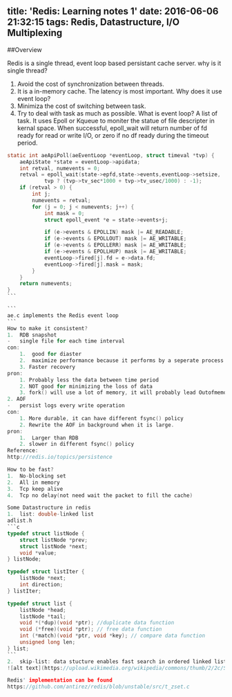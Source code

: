 title: 'Redis: Learning notes 1'
date: 2016-06-06 21:32:15
tags: Redis, Datastructure, I/O Multiplexing
---
##Overview

Redis is a single thread, event loop based persistant cache server. 
why is it single thread? 
1. Avoid the cost of synchronization between threads.
2. It is a in-memory cache. The latency is most important.
Why does it use event loop?
1. Minimiza the cost of switching between task.
2. Try to deal with task as much as possible.
What is event loop?
A list of task. It uses Epoll or Kqueue to moniter the statue of file descripter in kernal space. When successful, epoll_wait will return number of fd ready for read or write I/O, or zero if no df ready during the timeout period.

````c
static int aeApiPoll(aeEventLoop *eventLoop, struct timeval *tvp) {
    aeApiState *state = eventLoop->apidata;
    int retval, numevents = 0;
    retval = epoll_wait(state->epfd,state->events,eventLoop->setsize,
            tvp ? (tvp->tv_sec*1000 + tvp->tv_usec/1000) : -1);
    if (retval > 0) {
        int j;
        numevents = retval;
        for (j = 0; j < numevents; j++) {
            int mask = 0;
            struct epoll_event *e = state->events+j;

            if (e->events & EPOLLIN) mask |= AE_READABLE;
            if (e->events & EPOLLOUT) mask |= AE_WRITABLE;
            if (e->events & EPOLLERR) mask |= AE_WRITABLE;
            if (e->events & EPOLLHUP) mask |= AE_WRITABLE;
            eventLoop->fired[j].fd = e->data.fd;
            eventLoop->fired[j].mask = mask;
        }
    }
    return numevents;
}
```

```
ae.c implements the Redis event loop
```
How to make it consistent? 
1.	RDB snapshot
-	single file for each time interval
con: 
	1.	good for diaster
	2.	maximize performance because it performs by a seperate process. 
	3. Faster recovery 
pron:
	1. Probably less the data between time period
	2. NOT good for minimizing the loss of data
	3. fork() will use a lot of memory, it will probably lead Outofmemory.
2. AOF
-	persist logs every write operation
con:
	1. More durable, it can have different fsync() policy	
	2. Rewrite the AOF in background when it is large.
pron:
	1.	Larger than RDB
	2. slower in different fsync() policy
Reference:
http://redis.io/topics/persistence

How to be fast?
1.	No-blocking set	
2.	All in memory
3.	Tcp keep alive 
4.	Tcp no delay(not need wait the packet to fill the cache)

Some Datastructure in redis
1.	list: double-linked list
adlist.h
```c
typedef struct listNode {
    struct listNode *prev;
    struct listNode *next;
    void *value;
} listNode;

typedef struct listIter {
    listNode *next;
    int direction;
} listIter;

typedef struct list {
    listNode *head;
    listNode *tail;
    void *(*dup)(void *ptr); //duplicate data function
    void (*free)(void *ptr); // free data function
    int (*match)(void *ptr, void *key); // compare data function
    unsigned long len;
} list;
```
2.	skip-list: data stucture enables fast search in ordered linked list. It achives O(log(n)) search and delete.
![alt text](https://upload.wikimedia.org/wikipedia/commons/thumb/2/2c/Skip_list_add_element-en.gif/500px-Skip_list_add_element-en.gif "Skip list")

Redis' implementation can be found 
https://github.com/antirez/redis/blob/unstable/src/t_zset.c
